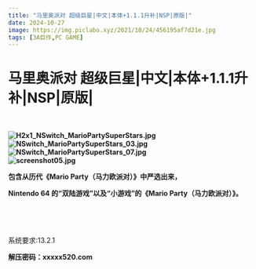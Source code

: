 ```yaml
---
title: "马里奥派对 超级巨星|中文|本体+1.1.1升补|NSP|原版|"
date: 2024-10-27
image: https://img.piclabo.xyz/2021/10/24/456195af7d21e.jpg
tags: [3A巨作,PC GAME]
---
```


# 马里奥派对 超级巨星|中文|本体+1.1.1升补|NSP|原版|

<p> </p>
<p><strong><img alt="H2x1_NSwitch_MarioPartySuperStars.jpg" src="https://img.piclabo.xyz/2021/10/24/456195af7d21e.jpg" title="H2x1_NSwitch_MarioPartySuperStars.jpg"/></strong><br/>
<strong><img alt="NSwitch_MarioPartySuperStars_03.jpg" src="https://img.piclabo.xyz/2021/10/24/068c9d62c14e1.jpg" title="NSwitch_MarioPartySuperStars_03.jpg"/></strong><br/>
<strong><img alt="NSwitch_MarioPartySuperStars_07.jpg" src="https://img.piclabo.xyz/2021/10/24/51850ea737f9e.jpg" title="NSwitch_MarioPartySuperStars_07.jpg"/></strong><br/>
<strong><img alt="screenshot05.jpg" src="https://img.piclabo.xyz/2021/10/24/1945648457342.jpg" title="screenshot05.jpg"/> </strong></p>
<p><strong>包含从历代《Mario Party（马力欧派对）》中严选出来，</strong></p>
<p><strong>Nintendo 64 的“双陆游戏”以及“小游戏”的《Mario Party（马力欧派对）》。</strong></p>
<p> </p>
<p> </p>
<p>系统要求:13.2.1</p>
<p><strong>解压密码：xxxxx520.com</strong></p>
<p><strong></strong></p>
<p><strong></strong></p>
